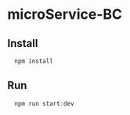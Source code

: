 # microService-BC

## Install
```javascript
  npm install
```

## Run
```javascript
  npm run start:dev
```